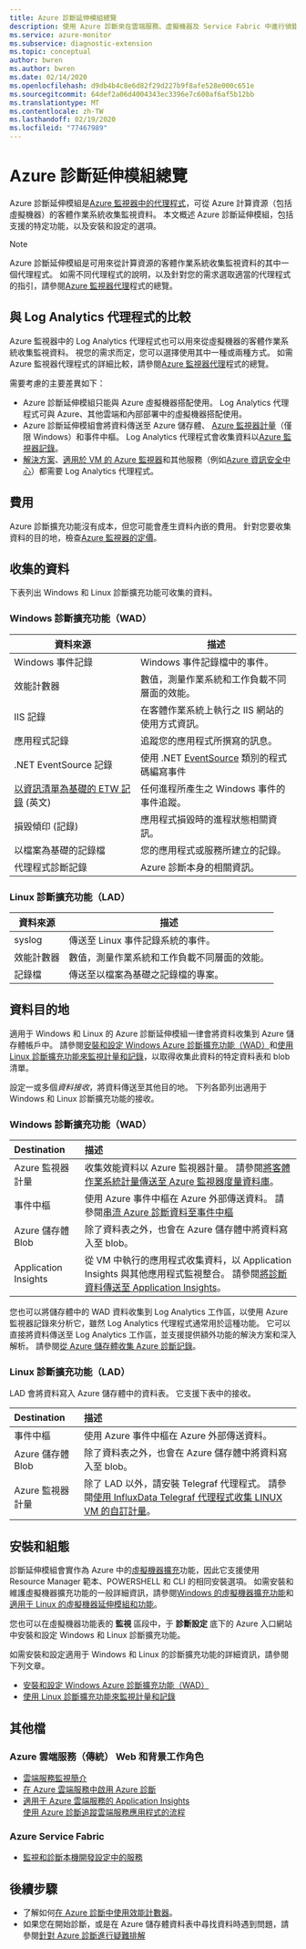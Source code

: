 ```yaml
---
title: Azure 診斷延伸模組總覽
description: 使用 Azure 診斷來在雲端服務、虛擬機器及 Service Fabric 中進行偵錯、測量效能、監視、流量分析等。
ms.service: azure-monitor
ms.subservice: diagnostic-extension
ms.topic: conceptual
author: bwren
ms.author: bwren
ms.date: 02/14/2020
ms.openlocfilehash: d9db4b4c8e6d82f29d227b9f8afe528e000c651e
ms.sourcegitcommit: 64def2a06d4004343ec3396e7c600af6af5b12bb
ms.translationtype: MT
ms.contentlocale: zh-TW
ms.lasthandoff: 02/19/2020
ms.locfileid: "77467989"
---
```

# <a name="azure-diagnostics-extension-overview"></a>Azure 診斷延伸模組總覽
Azure 診斷延伸模組是[Azure 監視器中的代理程式](agents-overview.md)，可從 Azure 計算資源（包括虛擬機器）的客體作業系統收集監視資料。 本文概述 Azure 診斷延伸模組，包括支援的特定功能，以及安裝和設定的選項。 

> [!NOTE]
> Azure 診斷延伸模組是可用來從計算資源的客體作業系統收集監視資料的其中一個代理程式。 如需不同代理程式的說明，以及針對您的需求選取適當的代理程式的指引，請參閱[Azure 監視器代理](agents-overview.md)程式的總覽。

## <a name="comparison-to-log-analytics-agent"></a>與 Log Analytics 代理程式的比較
Azure 監視器中的 Log Analytics 代理程式也可以用來從虛擬機器的客體作業系統收集監視資料。 視您的需求而定，您可以選擇使用其中一種或兩種方式。 如需 Azure 監視器代理程式的詳細比較，請參閱[Azure 監視器代理](agents-overview.md)程式的總覽。 

需要考慮的主要差異如下：

- Azure 診斷延伸模組只能與 Azure 虛擬機器搭配使用。 Log Analytics 代理程式可與 Azure、其他雲端和內部部署中的虛擬機器搭配使用。
- Azure 診斷延伸模組會將資料傳送至 Azure 儲存體、 [Azure 監視器計量](data-platform-metrics.md)（僅限 Windows）和事件中樞。 Log Analytics 代理程式會收集資料以[Azure 監視器記錄](data-platform-logs.md)。
- [解決方案](../monitor-reference.md#insights-and-core-solutions)、[適用於 VM 的 Azure 監視器](../insights/vminsights-overview.md)和其他服務（例如[Azure 資訊安全中心](/azure/security-center/)）都需要 Log Analytics 代理程式。

## <a name="costs"></a>費用
Azure 診斷擴充功能沒有成本，但您可能會產生資料內嵌的費用。 針對您要收集資料的目的地，檢查[Azure 監視器的定價](https://azure.microsoft.com/pricing/details/monitor/)。

## <a name="data-collected"></a>收集的資料
下表列出 Windows 和 Linux 診斷擴充功能可收集的資料。

### <a name="windows-diagnostics-extension-wad"></a>Windows 診斷擴充功能（WAD）

| 資料來源 | 描述 |
| --- | --- |
| Windows 事件記錄   | Windows 事件記錄檔中的事件。 |
| 效能計數器 | 數值，測量作業系統和工作負載不同層面的效能。 |
| IIS 記錄             | 在客體作業系統上執行之 IIS 網站的使用方式資訊。 |
| 應用程式記錄     | 追蹤您的應用程式所撰寫的訊息。 |
| .NET EventSource 記錄 |使用 .NET [EventSource](https://msdn.microsoft.com/library/system.diagnostics.tracing.eventsource.aspx) 類別的程式碼編寫事件 |
| [以資訊清單為基礎的 ETW 記錄](https://docs.microsoft.com/windows/desktop/etw/about-event-tracing) \(英文\) |任何進程所產生之 Windows 事件的事件追蹤。 |
| 損毀傾印 (記錄)   | 應用程式損毀時的進程狀態相關資訊。 |
| 以檔案為基礎的記錄檔    | 您的應用程式或服務所建立的記錄。 |
| 代理程式診斷記錄 | Azure 診斷本身的相關資訊。 |


### <a name="linux-diagnostics-extension-lad"></a>Linux 診斷擴充功能（LAD）

| 資料來源 | 描述 |
| --- | --- |
| syslog | 傳送至 Linux 事件記錄系統的事件。   |
| 效能計數器  | 數值，測量作業系統和工作負載不同層面的效能。 |
| 記錄檔 | 傳送至以檔案為基礎之記錄檔的專案。  |

## <a name="data-destinations"></a>資料目的地
適用于 Windows 和 Linux 的 Azure 診斷延伸模組一律會將資料收集到 Azure 儲存體帳戶中。 請參閱[安裝和設定 Windows Azure 診斷擴充功能（WAD）](diagnostics-extension-windows-install.md)和[使用 Linux 診斷擴充功能來監視計量和記錄](../../virtual-machines/extensions/diagnostics-linux.md)，以取得收集此資料的特定資料表和 blob 清單。

設定一或多個*資料接收*，將資料傳送至其他目的地。 下列各節列出適用于 Windows 和 Linux 診斷擴充功能的接收。

### <a name="windows-diagnostics-extension-wad"></a>Windows 診斷擴充功能（WAD）

| Destination | 描述 |
|:---|:---|
| Azure 監視器計量 | 收集效能資料以 Azure 監視器計量。 請參閱[將客體作業系統計量傳送至 Azure 監視器度量資料庫](collect-custom-metrics-guestos-resource-manager-vm.md)。  |
| 事件中樞 | 使用 Azure 事件中樞在 Azure 外部傳送資料。 請參閱[串流 Azure 診斷資料至事件中樞](diagnostics-extension-stream-event-hubs.md) |
| Azure 儲存體 Blob | 除了資料表之外，也會在 Azure 儲存體中將資料寫入至 blob。 |
| Application Insights | 從 VM 中執行的應用程式收集資料，以 Application Insights 與其他應用程式監視整合。 請參閱[將診斷資料傳送至 Application Insights](diagnostics-extension-to-application-insights.md)。 |

您也可以將儲存體中的 WAD 資料收集到 Log Analytics 工作區，以使用 Azure 監視器記錄來分析它，雖然 Log Analytics 代理程式通常用於這種功能。 它可以直接將資料傳送至 Log Analytics 工作區，並支援提供額外功能的解決方案和深入解析。  請參閱[從 Azure 儲存體收集 Azure 診斷記錄](diagnostics-extension-logs.md)。 


### <a name="linux-diagnostics-extension-lad"></a>Linux 診斷擴充功能（LAD）
LAD 會將資料寫入 Azure 儲存體中的資料表。 它支援下表中的接收。

| Destination | 描述 |
|:---|:---|
| 事件中樞 | 使用 Azure 事件中樞在 Azure 外部傳送資料。 |
| Azure 儲存體 Blob | 除了資料表之外，也會在 Azure 儲存體中將資料寫入至 blob。 |
| Azure 監視器計量 | 除了 LAD 以外，請安裝 Telegraf 代理程式。 請參閱[使用 InfluxData Telegraf 代理程式收集 LINUX VM 的自訂計量](collect-custom-metrics-linux-telegraf.md)。


## <a name="installation-and-configuration"></a>安裝和組態
診斷延伸模組會實作為 Azure 中的[虛擬機器擴充](/virtual-machines/extensions/overview)功能，因此它支援使用 Resource Manager 範本、POWERSHELL 和 CLI 的相同安裝選項。 如需安裝和維護虛擬機器擴充功能的一般詳細資訊，請參閱[Windows 的虛擬機器擴充功能](/virtual-machines/extensions/features-windows)和[適用于 Linux 的虛擬機器延伸模組和功能](/virtual-machines/extensions/features-linux)。

您也可以在虛擬機器功能表的 **監視** 區段中，于 **診斷設定** 底下的 Azure 入口網站中安裝和設定 Windows 和 Linux 診斷擴充功能。

如需安裝和設定適用于 Windows 和 Linux 的診斷擴充功能的詳細資訊，請參閱下列文章。

- [安裝和設定 Windows Azure 診斷擴充功能（WAD）](diagnostics-extension-windows-install.md)
- [使用 Linux 診斷擴充功能來監視計量和記錄](../../virtual-machines/extensions/diagnostics-linux.md)

## <a name="other-documentation"></a>其他檔

###  <a name="azure-cloud-service-classic-web-and-worker-roles"></a>Azure 雲端服務（傳統） Web 和背景工作角色
- [雲端服務監視簡介](../../cloud-services/cloud-services-how-to-monitor.md)
- [在 Azure 雲端服務中啟用 Azure 診斷](../../cloud-services/cloud-services-dotnet-diagnostics.md)
- [適用于 Azure 雲端服務的 Application Insights](../app/cloudservices.md)<br>[使用 Azure 診斷追蹤雲端服務應用程式的流程](../../cloud-services/cloud-services-dotnet-diagnostics-trace-flow.md) 

### <a name="azure-service-fabric"></a>Azure Service Fabric
- [監視和診斷本機開發設定中的服務](../../service-fabric/service-fabric-diagnostics-how-to-monitor-and-diagnose-services-locally.md)

## <a name="next-steps"></a>後續步驟


* 了解如何[在 Azure 診斷中使用效能計數器](../../cloud-services/diagnostics-performance-counters.md)。
* 如果您在開始診斷，或是在 Azure 儲存體資料表中尋找資料時遇到問題，請參閱[針對 Azure 診斷進行疑難排解](diagnostics-extension-troubleshooting.md)

